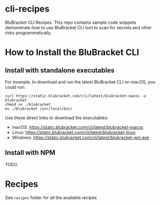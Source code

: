 # cli-recipes
BluBracket CLI Recipes. This repo contains sample code snippets demonstrate how to use BluBracket CLI tool 
to scan for secrets and other risks programmatically.

# How to Install the BluBracket CLI

## Install with standalone executables

For example, to download and run the latest BluBracket CLI on macOS, you could run:

```
curl https://static.blubracket.com/cli/latest/blubracket-macos -o blubracket
chmod +x ./blubracket
mv ./blubracket /usr/local/bin/
```

Use these direct links to download the executables:

- macOS: https://static.blubracket.com/cli/latest/blubracket-macos
- Linux: https://static.blubracket.com/cli/latest/blubracket-linux
- Windows: https://static.blubracket.com/cli/latest/blubracket-win.exe

## Install with NPM

TODO


# Recipes

See `recipes` folder for all the available recipes
